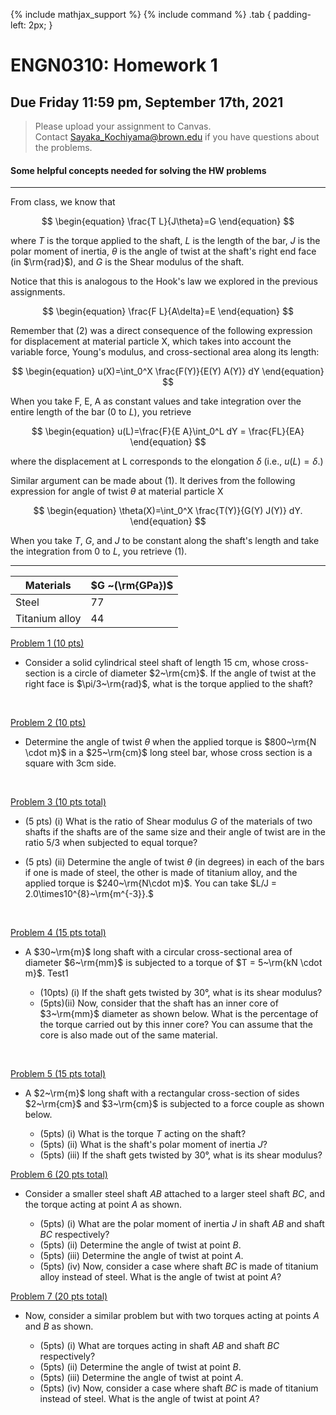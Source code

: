 {% include mathjax_support %}
{% include command %}
.tab {
  padding-left: 2px;
}



# ENGN0310: Homework 1
## Due Friday 11:59 pm, September 17th, 2021




> Please upload your assignment to Canvas.<br/>
> Contact Sayaka_Kochiyama@brown.edu if you have questions about the problems.   




#### Some helpful concepts needed for solving the HW problems


--------


From class, we know that

$$
\begin{equation}
\frac{T L}{J\theta}=G
\end{equation}
$$

where $T$ is the torque applied to the shaft, $L$ is the length of the bar, $J$ is the polar moment of inertia, $\theta$ is the angle of twist at the shaft's right end face (in $\rm{rad}$), and $G$ is the Shear modulus of the shaft. 

Notice that this is analogous to the Hook's law we explored in the previous assignments.

$$
\begin{equation}
\frac{F L}{A\delta}=E
\end{equation}
$$

Remember that (2) was a direct consequence of the following expression for displacement at material particle X, which takes into account the variable force, Young's modulus, and cross-sectional area along its length:


$$
\begin{equation}
u(X)=\int_0^X \frac{F(Y)}{E(Y) A(Y)} dY
\end{equation}
$$

When you take F, E, A as constant values and take integration over the entire length of the bar ($0$ to $L$), you retrieve

$$
\begin{equation}
u(L)=\frac{F}{E A}\int_0^L dY = \frac{FL}{EA}
\end{equation}
$$

where the displacement at L corresponds to the elongation $\delta$ (i.e., $u(L)=\delta$.)

Similar argument can be made about (1). It derives from the following expression for angle of twist $\theta$ at material particle X

$$
\begin{equation}
\theta(X)=\int_0^X \frac{T(Y)}{G(Y) J(Y)} dY.
\end{equation}
$$

When you take $T$, $G$, and $J$ to be constant along the shaft's length and take the integration from $0$ to $L$, you retrieve (1).

----------



| Materials      | $G ~(\rm{GPa})$ |
|----------------|-----------------|
| Steel          | 77             |
| Titanium alloy | 44             |




 <u> Problem 1 (10 pts) </u>

* Consider a solid cylindrical steel shaft of length 15 cm,  whose cross-section is a circle of diameter $2~\rm{cm}$. If the angle of twist at the right face is $\pi/3~\rm{rad}$, what is the torque applied to the shaft?
<br/>

<u> Problem 2 (10 pts) </u>

* Determine the angle of twist $\theta$ when the applied torque is $800~\rm{N \cdot m}$ in a $25~\rm{cm}$ long steel bar, whose cross section is a square with 3cm side.
<br/>

<u> Problem 3 (10 pts total) </u>
* (5 pts) (i) What is the ratio of Shear modulus $G$ of the materials of two shafts if the shafts are of the same size and their angle of twist are in the ratio 5/3 when subjected to equal torque?

* (5 pts) (ii) Determine the angle of twist $\theta$ (in degrees) in each of the bars if one is made of steel, the other is made of titanium alloy, and the applied torque is $240~\rm{N\cdot m}$. You can take $L/J = 2.0\times10^{8}~\rm{m^{-3}}.$
<br/>

<u> Problem 4 (15 pts total) </u>

* A $30~\rm{m}$ long shaft with a circular cross-sectional area of diameter $6~\rm{mm}$ is subjected to a torque of $T = 5~\rm{kN \cdot m}$. Test1

    * (10pts) (i) If the shaft gets twisted by 30&deg;, what is its shear modulus? 
    * (5pts)(ii) Now, consider that the shaft has an inner core of $3~\rm{mm}$ diameter as shown below. What is the percentage of the torque carried out by this inner core? You can assume that the core is also made out of the same material.
<br/>

<u> Problem 5 (15 pts total) </u>

* A $2~\rm{m}$ long shaft with a rectangular cross-section of sides $2~\rm{cm}$ and $3~\rm{cm}$ is subjected to a force couple as shown below. 

    * (5pts) (i) What is the torque $T$ acting on the shaft?    
    * (5pts) (ii) What is the shaft's polar moment of inertia $J$?
    * (5pts) (iii) If the shaft gets twisted by 30&deg;, what is its shear modulus?


<u> Problem 6 (20 pts total) </u>
* Consider a smaller steel shaft $AB$ attached to a larger steel shaft $BC$, and the torque acting at point $A$ as shown. 

    * (5pts) (i) What are the polar moment of inertia $J$ in shaft $AB$ and shaft $BC$ respectively?
    * (5pts) (ii) Determine the angle of twist at point $B$.
    * (5pts) (iii) Determine the angle of twist at point $A$.
    * (5pts) (iv) Now, consider a case where shaft $BC$ is made of titanium alloy instead of steel. What is the angle of twist at point $A$?



<u> Problem 7 (20 pts total) </u>
* Now, consider a similar problem but with two torques acting at points $A$ and $B$ as shown. 

    * (5pts) (i) What are torques acting in shaft $AB$ and shaft $BC$ respectively?
    * (5pts) (ii) Determine the angle of twist at point $B$.
    * (5pts) (iii) Determine the angle of twist at point $A$.
    * (5pts) (iv) Now, consider a case where shaft $BC$ is made of titanium instead of steel. What is the angle of twist at point $A$?

